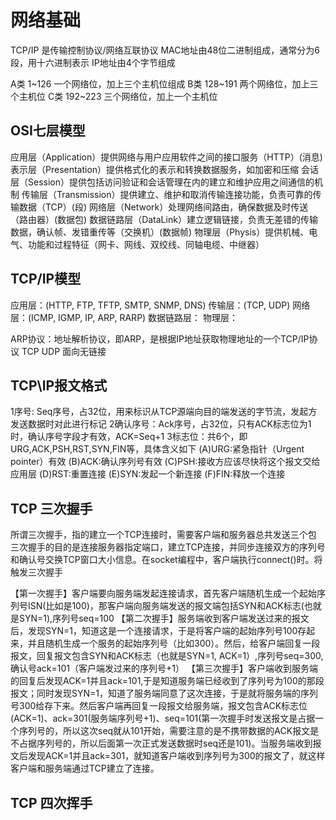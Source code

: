 # 网络基础

TCP/IP 是传输控制协议/网络互联协议
MAC地址由48位二进制组成，通常分为6段，用十六进制表示
IP地址由4个字节组成

A类 1~126  一个网络位，加上三个主机位组成
B类 128~191 两个网络位，加上三个主机位
C类 192~223 三个网络位，加上一个主机位

## OSI七层模型

应用层（Application）提供网络与用户应用软件之间的接口服务（HTTP）(消息)
表示层（Presentation）提供格式化的表示和转换数据服务，如加密和压缩 
会话层（Session）提供包括访问验证和会话管理在内的建立和维护应用之间通信的机制
传输层（Transmission）提供建立、维护和取消传输连接功能，负责可靠的传输数据（TCP）(段)
网络层（Network）处理网络间路由，确保数据及时传送（路由器）(数据包)
数据链路层（DataLink）建立逻辑链接，负责无差错的传输数据，确认帧、发错重传等（交换机）(数据帧)
物理层（Physis）提供机械、电气、功能和过程特征（网卡、网线、双绞线、同轴电缆、中继器）

## TCP/IP模型

应用层：(HTTP, FTP, TFTP, SMTP, SNMP, DNS)
传输层：(TCP, UDP)
网络层：(ICMP, IGMP, IP, ARP, RARP)
数据链路层：
物理层：

ARP协议：地址解析协议，即ARP，是根据IP地址获取物理地址的一个TCP/IP协议
TCP
UDP 面向无链接

## TCP\IP报文格式

1序号: Seq序号，占32位，用来标识从TCP源端向目的端发送的字节流，发起方发送数据时对此进行标记
2确认序号：Ack序号，占32位，只有ACK标志位为1时，确认序号字段才有效，ACK=Seq+1
3标志位：共6个，即URG,ACK,PSH,RST,SYN,FIN等，具体含义如下
(A)URG:紧急指针（Urgent pointer）有效
(B)ACK:确认序列号有效
(C)PSH:接收方应该尽快将这个报文交给应用层
(D)RST:重置连接
(E)SYN:发起一个新连接
(F)FIN:释放一个连接

## TCP 三次握手

所谓三次握手，指的建立一个TCP连接时，需要客户端和服务器总共发送三个包
三次握手的目的是连接服务器指定端口，建立TCP连接，并同步连接双方的序列号和确认号交换TCP窗口大小信息。在socket编程中，客户端执行connect()时。将触发三次握手

【第一次握手】客户端要向服务端发起连接请求，首先客户端随机生成一个起始序列号ISN(比如是100)，那客户端向服务端发送的报文端包括SYN和ACK标志(也就是SYN=1),序列号seq=100
【第二次握手】服务端收到客户端发送过来的报文后，发现SYN=1，知道这是一个连接请求，于是将客户端的起始序列号100存起来，并且随机生成一个服务的起始序列号（比如300）。然后，给客户端回复一段报文，回复报文包含SYN和ACK标志（也就是SYN=1, ACK=1）,序列号seq=300,确认号ack=101（客户端发过来的序列号+1）
【第三次握手】客户端收到服务端的回复后发现ACK=1并且ack=101,于是知道服务端已经收到了序列号为100的那段报文；同时发现SYN=1，知道了服务端同意了这次连接，于是就将服务端的序列号300给存下来。然后客户端再回复一段报文给服务端，报文包含ACK标志位(ACK=1)、ack=301(服务端序列号+1)、seq=101(第一次握手时发送报文是占据一个序列号的，所以这次seq就从101开始，需要注意的是不携带数据的ACK报文是不占据序列号的，所以后面第一次正式发送数据时seq还是101)。当服务端收到报文后发现ACK=1并且ack=301，就知道客户端收到序列号为300的报文了，就这样客户端和服务端通过TCP建立了连接。

## TCP 四次挥手
